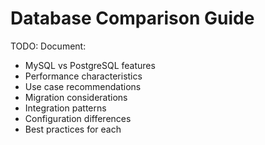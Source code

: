# Database Comparison Guide

TODO: Document:
- MySQL vs PostgreSQL features
- Performance characteristics
- Use case recommendations
- Migration considerations
- Integration patterns
- Configuration differences
- Best practices for each